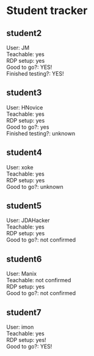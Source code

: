 # Student tracker

## student2
User: JM  
Teachable: yes  
RDP setup: yes  
Good to go?: YES!  
Finished testing?: YES!

## student3
User: HNovice  
Teachable: yes  
RDP setup: yes  
Good to go?: yes  
Finished testing?: unknown

## student4
User: xoke  
Teachable: yes  
RDP setup: yes  
Good to go?: unknown

## student5
User: JDAHacker  
Teachable: yes  
RDP setup: yes  
Good to go?: not confirmed

## student6
User: Manix  
Teachable: not confirmed  
RDP setup:  yes  
Good to go?: not confirmed  

## student7
User: imon  
Teachable: yes  
RDP setup: yes!  
Good to go?: YES!  

